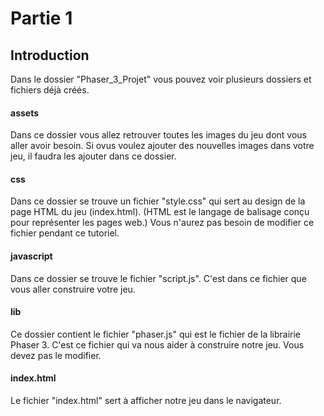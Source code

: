 # Partie 1

## Introduction
Dans le dossier "Phaser_3_Projet" vous pouvez voir plusieurs dossiers et fichiers déjà créés.

#### assets 
Dans ce dossier vous allez retrouver toutes les images du jeu dont vous aller avoir besoin. Si ovus voulez ajouter des nouvelles images dans votre jeu, il faudra les ajouter dans ce dossier.

#### css
Dans ce dossier se trouve un fichier "style.css" qui sert au design de la page HTML du jeu (index.html). (HTML est le langage de balisage conçu pour représenter les pages web.) Vous n'aurez pas besoin de modifier ce fichier pendant ce tutoriel.

#### javascript
Dans ce dossier se trouve le fichier "script.js". C'est dans ce fichier que vous aller construire votre jeu. 

#### lib
Ce dossier contient le fichier "phaser.js" qui est le fichier de la librairie Phaser 3. C'est ce fichier qui va nous aider à construire notre jeu. Vous devez pas le modifier.

#### index.html
Le fichier "index.html" sert à afficher notre jeu dans le navigateur.

